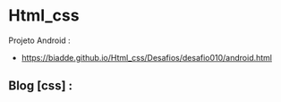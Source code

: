 # Html_css
 
Projeto Android :
- https://biadde.github.io/Html_css/Desafios/desafio010/android.html

Blog [css] :
- 
